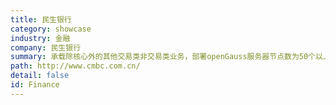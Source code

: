 ```yaml
---
title: 民生银行
category: showcase
industry: 金融
company: 民生银行
summary: 承载除核心外的其他交易类非交易类业务，部署openGauss服务器节点数为50个以上。
path: http://www.cmbc.com.cn/
detail: false
id: Finance
---
```


